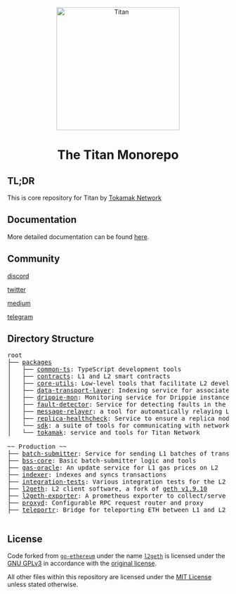<div align="center">
  <img alt="Titan" src="https://github.com/tokamak-network/tokamak-titan/assets/9128515/49101581-02e9-454b-b25d-cb429639602c" width=280></a>
  <br />
  <h1> The Titan Monorepo</h1>
</div>

## TL;DR
This is core repository for Titan by [Tokamak Network](https://tokamak.network/#/)

## Documentation

More detailed documentation can be found [here](https://tokamaknetwork.gitbook.io/).

## Community

[discord](https://discord.com/invite/J4chV2zuAK)

[twitter](https://twitter.com/tokamak_network)

[medium](https://medium.com/onther-tech)

[telegram](https://t.me/tokamak_network)


## Directory Structure

<pre>
root
├── <a href="./packages">packages</a>
│   ├── <a href="./packages/common-ts">common-ts</a>: TypeScript development tools
│   ├── <a href="./packages/contracts">contracts</a>: L1 and L2 smart contracts
│   ├── <a href="./packages/core-utils">core-utils</a>: Low-level tools that facilitate L2 development
│   ├── <a href="./packages/data-transport-layer">data-transport-layer</a>: Indexing service for associated L1 data
│   ├── <a href="./packages/drippie-mon">drippie-mon</a>: Monitoring service for Drippie instances
│   ├── <a href="./packages/fault-detector">fault-detector</a>: Service for detecting faults in the sequencer
│   ├── <a href="./packages/message-relayer">message-relayer</a>: a tool for automatically relaying L2 > L1 messages.
│   ├── <a href="./packages/replica-healthcheck">replica-healthcheck</a>: Service to ensure a replica node's health
│   └── <a href="./packages/sdk">sdk</a>: a suite of tools for communicating with networks
│   └── <a href="./packages/tokamak">tokamak</a>: service and tools for Titan Network

~~ Production ~~
├── <a href="./batch-submitter">batch-submitter</a>: Service for sending L1 batches of transactions and results
├── <a href="./bss-core">bss-core</a>: Basic batch-submitter logic and tools
├── <a href="./gas-oracle">gas-oracle</a>: An update service for L1 gas prices on L2
├── <a href="./indexer">indexer</a>: indexes and syncs transactions
├── <a href="./integration-tests">integration-tests</a>: Various integration tests for the L2 network
├── <a href="./l2geth">l2geth</a>: L2 client software, a fork of <a href="https://github.com/ethereum/go-ethereum/tree/v1.9.10">geth v1.9.10</a>
├── <a href="./l2geth-exporter">l2geth-exporter</a>: A prometheus exporter to collect/serve metrics from an L2 geth node
├── <a href="./proxyd">proxyd</a>: Configurable RPC request router and proxy
├── <a href="./teleportr">teleportr</a>: Bridge for teleporting ETH between L1 and L2 at low cost

</pre>

## License

Code forked from [`go-ethereum`](https://github.com/ethereum/go-ethereum) under the name [`l2geth`](https://github.com/ethereum-optimism/optimism/tree/master/l2geth) is licensed under the [GNU GPLv3](https://gist.github.com/kn9ts/cbe95340d29fc1aaeaa5dd5c059d2e60) in accordance with the [original license](https://github.com/ethereum/go-ethereum/blob/master/COPYING).

All other files within this repository are licensed under the [MIT License](https://github.com/ethereum-optimism/optimism/blob/master/LICENSE) unless stated otherwise.
